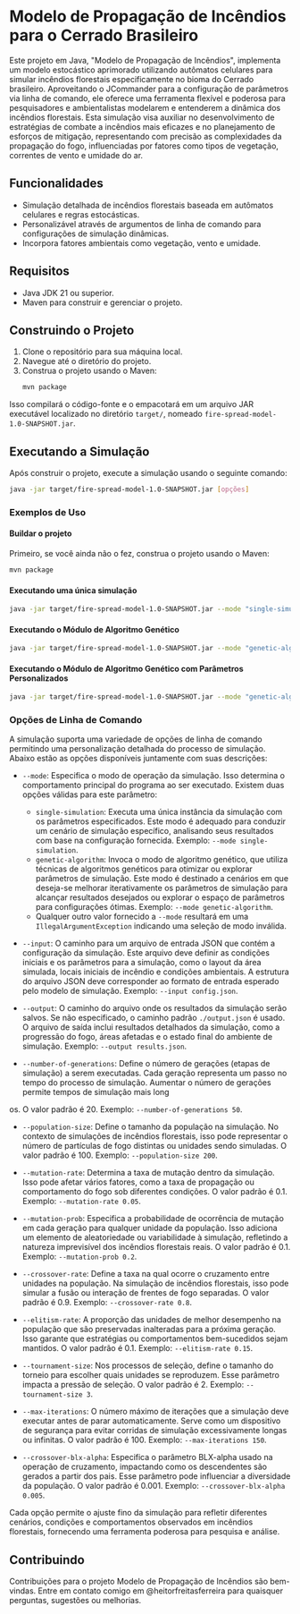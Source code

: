 # Modelo de Propagação de Incêndios para o Cerrado Brasileiro

Este projeto em Java, "Modelo de Propagação de Incêndios", implementa um modelo estocástico aprimorado utilizando autômatos celulares para simular incêndios florestais especificamente no bioma do Cerrado brasileiro. Aproveitando o JCommander para a configuração de parâmetros via linha de comando, ele oferece uma ferramenta flexível e poderosa para pesquisadores e ambientalistas modelarem e entenderem a dinâmica dos incêndios florestais. Esta simulação visa auxiliar no desenvolvimento de estratégias de combate a incêndios mais eficazes e no planejamento de esforços de mitigação, representando com precisão as complexidades da propagação do fogo, influenciadas por fatores como tipos de vegetação, correntes de vento e umidade do ar.

## Funcionalidades

- Simulação detalhada de incêndios florestais baseada em autômatos celulares e regras estocásticas.
- Personalizável através de argumentos de linha de comando para configurações de simulação dinâmicas.
- Incorpora fatores ambientais como vegetação, vento e umidade.

## Requisitos

- Java JDK 21 ou superior.
- Maven para construir e gerenciar o projeto.

## Construindo o Projeto

1. Clone o repositório para sua máquina local.
2. Navegue até o diretório do projeto.
3. Construa o projeto usando o Maven:
    ```bash
    mvn package
    ```

Isso compilará o código-fonte e o empacotará em um arquivo JAR executável localizado no diretório `target/`, nomeado `fire-spread-model-1.0-SNAPSHOT.jar`.

## Executando a Simulação

Após construir o projeto, execute a simulação usando o seguinte comando:

```bash
java -jar target/fire-spread-model-1.0-SNAPSHOT.jar [opções]
```

### Exemplos de Uso

#### Buildar o projeto

Primeiro, se você ainda não o fez, construa o projeto usando o Maven:

```bash
mvn package
```

#### Executando uma única simulação

```bash
java -jar target/fire-spread-model-1.0-SNAPSHOT.jar --mode "single-simulation" --input "input.json" --output "results.json"
```

#### Executando o Módulo de Algoritmo Genético

```bash
java -jar target/fire-spread-model-1.0-SNAPSHOT.jar --mode "genetic-algorithm"
```

#### Executando o Módulo de Algoritmo Genético com Parâmetros Personalizados

```bash
java -jar target/fire-spread-model-1.0-SNAPSHOT.jar --mode "genetic-algorithm" --number-of-generations 50 --population-size 200 --mutation-rate 0.05 --mutation-prob 0.2 --crossover-rate 0.8 --elitism-rate 0.15 --tournament-size 3 --max-iterations 150 --crossover-blx-alpha 0.005
```

### Opções de Linha de Comando

A simulação suporta uma variedade de opções de linha de comando permitindo uma personalização detalhada do processo de simulação. Abaixo estão as opções disponíveis juntamente com suas descrições:

- `--mode`: Especifica o modo de operação da simulação. Isso determina o comportamento principal do programa ao ser executado. Existem duas opções válidas para este parâmetro:
  - `single-simulation`: Executa uma única instância da simulação com os parâmetros especificados. Este modo é adequado para conduzir um cenário de simulação específico, analisando seus resultados com base na configuração fornecida. Exemplo: `--mode single-simulation`.
  - `genetic-algorithm`: Invoca o modo de algoritmo genético, que utiliza técnicas de algoritmos genéticos para otimizar ou explorar parâmetros de simulação. Este modo é destinado a cenários em que deseja-se melhorar iterativamente os parâmetros de simulação para alcançar resultados desejados ou explorar o espaço de parâmetros para configurações ótimas. Exemplo: `--mode genetic-algorithm`.
  - Qualquer outro valor fornecido a `--mode` resultará em uma `IllegalArgumentException` indicando uma seleção de modo inválida.

- `--input`: O caminho para um arquivo de entrada JSON que contém a configuração da simulação. Este arquivo deve definir as condições iniciais e os parâmetros para a simulação, como o layout da área simulada, locais iniciais de incêndio e condições ambientais. A estrutura do arquivo JSON deve corresponder ao formato de entrada esperado pelo modelo de simulação. Exemplo: `--input config.json`.

- `--output`: O caminho do arquivo onde os resultados da simulação serão salvos. Se não especificado, o caminho padrão `./output.json` é usado. O arquivo de saída inclui resultados detalhados da simulação, como a progressão do fogo, áreas afetadas e o estado final do ambiente de simulação. Exemplo: `--output results.json`.

- `--number-of-generations`: Define o número de gerações (etapas de simulação) a serem executadas. Cada geração representa um passo no tempo do processo de simulação. Aumentar o número de gerações permite tempos de simulação mais long

os. O valor padrão é 20. Exemplo: `--number-of-generations 50`.

- `--population-size`: Define o tamanho da população na simulação. No contexto de simulações de incêndios florestais, isso pode representar o número de partículas de fogo distintas ou unidades sendo simuladas. O valor padrão é 100. Exemplo: `--population-size 200`.

- `--mutation-rate`: Determina a taxa de mutação dentro da simulação. Isso pode afetar vários fatores, como a taxa de propagação ou comportamento do fogo sob diferentes condições. O valor padrão é 0.1. Exemplo: `--mutation-rate 0.05`.

- `--mutation-prob`: Especifica a probabilidade de ocorrência de mutação em cada geração para qualquer unidade da população. Isso adiciona um elemento de aleatoriedade ou variabilidade à simulação, refletindo a natureza imprevisível dos incêndios florestais reais. O valor padrão é 0.1. Exemplo: `--mutation-prob 0.2`.

- `--crossover-rate`: Define a taxa na qual ocorre o cruzamento entre unidades na população. Na simulação de incêndios florestais, isso pode simular a fusão ou interação de frentes de fogo separadas. O valor padrão é 0.9. Exemplo: `--crossover-rate 0.8`.

- `--elitism-rate`: A proporção das unidades de melhor desempenho na população que são preservadas inalteradas para a próxima geração. Isso garante que estratégias ou comportamentos bem-sucedidos sejam mantidos. O valor padrão é 0.1. Exemplo: `--elitism-rate 0.15`.

- `--tournament-size`: Nos processos de seleção, define o tamanho do torneio para escolher quais unidades se reproduzem. Esse parâmetro impacta a pressão de seleção. O valor padrão é 2. Exemplo: `--tournament-size 3`.

- `--max-iterations`: O número máximo de iterações que a simulação deve executar antes de parar automaticamente. Serve como um dispositivo de segurança para evitar corridas de simulação excessivamente longas ou infinitas. O valor padrão é 100. Exemplo: `--max-iterations 150`.

- `--crossover-blx-alpha`: Especifica o parâmetro BLX-alpha usado na operação de cruzamento, impactando como os descendentes são gerados a partir dos pais. Esse parâmetro pode influenciar a diversidade da população. O valor padrão é 0.001. Exemplo: `--crossover-blx-alpha 0.005`.

Cada opção permite o ajuste fino da simulação para refletir diferentes cenários, condições e comportamentos observados em incêndios florestais, fornecendo uma ferramenta poderosa para pesquisa e análise.

## Contribuindo

Contribuições para o projeto Modelo de Propagação de Incêndios são bem-vindas. Entre em contato comigo em @heitorfreitasferreira para quaisquer perguntas, sugestões ou melhorias.